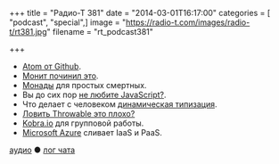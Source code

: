 +++
title = "Радио-Т 381"
date = "2014-03-01T16:17:00"
categories = [ "podcast", "special",]
image = "https://radio-t.com/images/radio-t/rt381.jpg"
filename = "rt_podcast381"

+++

* [Atom от Github](http://code.tutsplus.com/tutorials/check-out-atom-githubs-new-development-editor--net-37030).
* [Монит починил это](http://mmonit.com/monit/dist/CHANGES.txt).
* [Монады](http://www.stephanboyer.com/post/83/monads-for-dummies) для простых смертных.
* Вы до сих пор [не любите JavaScript?](http://habrahabr.ru/post/214087/).
* Что делает с человеком [динамическая типизация](http://tommcfarlin.com/dynamically-typed-languages/).
* [Ловить Throwable это плохо?](http://javarevisited.blogspot.com/2014/02/why-catching-throwable-or-error-is-bad.html)
* [Kobra.io](http://webtoolsdepot.com/kobra-io-for-real-time-collaborative-coding/) для групповой работы.
* [Microsoft Azure](http://www.zdnet.com/microsofts-azure-cloud-team-moves-toward-blurring-the-iaaspaas-lines-7000026708/) сливает IaaS и PaaS.

[аудио](http://cdn.radio-t.com/rt_podcast381.mp3) ● [лог чата](http://chat.radio-t.com/logs/radio-t-381.html)
<audio src="http://cdn.radio-t.com/rt_podcast381.mp3" preload="none"></audio>